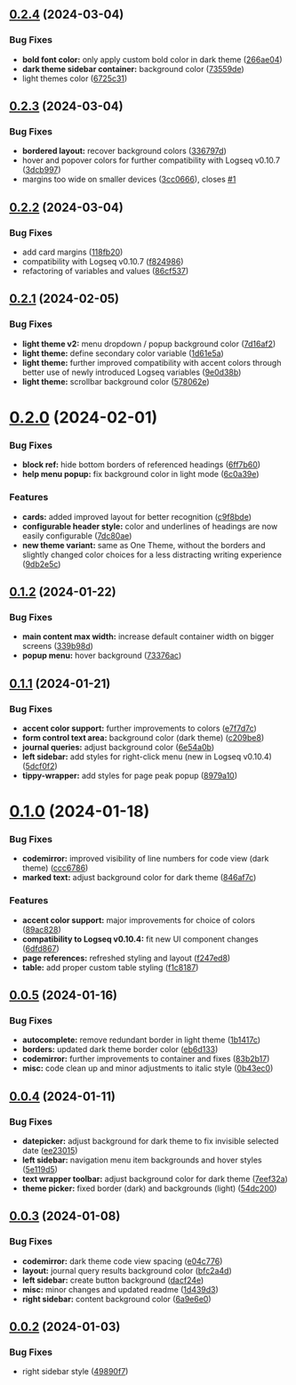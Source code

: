 ## [0.2.4](https://github.com/femto-code/logseq-one-theme/compare/v0.2.3...v0.2.4) (2024-03-04)


### Bug Fixes

* **bold font color:** only apply custom bold color in dark theme ([266ae04](https://github.com/femto-code/logseq-one-theme/commit/266ae0460ee0dee3df9cef30729ff1f06102c4e8))
* **dark theme sidebar container:** background color ([73559de](https://github.com/femto-code/logseq-one-theme/commit/73559debf478e863ef52ba9de497dbd261eaea15))
* light themes color ([6725c31](https://github.com/femto-code/logseq-one-theme/commit/6725c31a1549015ec05a50c81e93746d48248e88))

## [0.2.3](https://github.com/femto-code/logseq-one-theme/compare/v0.2.2...v0.2.3) (2024-03-04)


### Bug Fixes

* **bordered layout:** recover background colors ([336797d](https://github.com/femto-code/logseq-one-theme/commit/336797d6bc9179ca71e5d2b17d13f65cbd4569db))
* hover and popover colors for further compatibility with Logseq v0.10.7 ([3dcb997](https://github.com/femto-code/logseq-one-theme/commit/3dcb99788a335d45a8c4ca159b00d12710fc5a22))
* margins too wide on smaller devices ([3cc0666](https://github.com/femto-code/logseq-one-theme/commit/3cc0666bda2fe22c76b96f3da9a5397735bac198)), closes [#1](https://github.com/femto-code/logseq-one-theme/issues/1)

## [0.2.2](https://github.com/femto-code/logseq-one-theme/compare/v0.2.1...v0.2.2) (2024-03-04)


### Bug Fixes

* add card margins ([118fb20](https://github.com/femto-code/logseq-one-theme/commit/118fb200c45dd34f19ff5e77874276d077b3b22f))
* compatibility with Logseq v0.10.7 ([f824986](https://github.com/femto-code/logseq-one-theme/commit/f824986b2f269c5ce8de27020fd041a4b5340337))
* refactoring of variables and values ([86cf537](https://github.com/femto-code/logseq-one-theme/commit/86cf537dcef4b12ecd6846247559f6193895c096))

## [0.2.1](https://github.com/femto-code/logseq-one-theme/compare/v0.2.0...v0.2.1) (2024-02-05)


### Bug Fixes

* **light theme v2:** menu dropdown / popup background color ([7d16af2](https://github.com/femto-code/logseq-one-theme/commit/7d16af2d04352da6536a9b19ac15078ca4f1730e))
* **light theme:** define secondary color variable ([1d61e5a](https://github.com/femto-code/logseq-one-theme/commit/1d61e5a819cdb30519671c939164cae2b30ffb02))
* **light theme:** further improved compatibility with accent colors through better use of newly introduced Logseq variables ([9e0d38b](https://github.com/femto-code/logseq-one-theme/commit/9e0d38b352c944d34af57d261ca3308be819c4b0))
* **light theme:** scrollbar background color ([578062e](https://github.com/femto-code/logseq-one-theme/commit/578062e2216e39f3f69bd0e65c32a3df8c9cb299))

# [0.2.0](https://github.com/femto-code/logseq-one-theme/compare/v0.1.2...v0.2.0) (2024-02-01)


### Bug Fixes

* **block ref:** hide bottom borders of referenced headings ([6ff7b60](https://github.com/femto-code/logseq-one-theme/commit/6ff7b60a6686155adb29a99b3b72af94aeeb0952))
* **help menu popup:** fix background color in light mode ([6c0a39e](https://github.com/femto-code/logseq-one-theme/commit/6c0a39ef23303f52e70e7b5b21d618918ebec758))


### Features

* **cards:** added improved layout for better recognition ([c9f8bde](https://github.com/femto-code/logseq-one-theme/commit/c9f8bde14f11b9f9b7153166acbdf9c2bd0ea683))
* **configurable header style:** color and underlines of headings are now easily configurable ([7dc80ae](https://github.com/femto-code/logseq-one-theme/commit/7dc80ae26b01158560795ceef5485dfd98ab8fb1))
* **new theme variant:** same as One Theme, without the borders and slightly changed color choices for a less distracting writing experience ([9db2e5c](https://github.com/femto-code/logseq-one-theme/commit/9db2e5cb9f8e1640c8121ede58ec65ed7683404f))

## [0.1.2](https://github.com/femto-code/logseq-one-theme/compare/v0.1.1...v0.1.2) (2024-01-22)


### Bug Fixes

* **main content max width:** increase default container width on bigger screens ([339b98d](https://github.com/femto-code/logseq-one-theme/commit/339b98dd01bcdbc31a76755d8ad68529c58730d9))
* **popup menu:** hover background ([73376ac](https://github.com/femto-code/logseq-one-theme/commit/73376acfcc8115f0d4b09365416171debeff37ae))

## [0.1.1](https://github.com/femto-code/logseq-one-theme/compare/v0.1.0...v0.1.1) (2024-01-21)


### Bug Fixes

* **accent color support:** further improvements to colors ([e7f7d7c](https://github.com/femto-code/logseq-one-theme/commit/e7f7d7c8cbc5c1f0c87240000001329729cd547f))
* **form control text area:** background color (dark theme) ([c209be8](https://github.com/femto-code/logseq-one-theme/commit/c209be86033d1b2fd0f55550c35675875ce5370f))
* **journal queries:** adjust background color ([6e54a0b](https://github.com/femto-code/logseq-one-theme/commit/6e54a0b1528f28267543c29394b6721e1039598b))
* **left sidebar:** add styles for right-click menu (new in Logseq v0.10.4) ([5dcf0f2](https://github.com/femto-code/logseq-one-theme/commit/5dcf0f2fb5300a5e601e48f3bd31f54de5aaecd6))
* **tippy-wrapper:** add styles for page peak popup ([8979a10](https://github.com/femto-code/logseq-one-theme/commit/8979a10537396d95d0bf382482753741cee325de))

# [0.1.0](https://github.com/femto-code/logseq-one-theme/compare/v0.0.5...v0.1.0) (2024-01-18)


### Bug Fixes

* **codemirror:** improved visibility of line numbers for code view (dark theme) ([ccc6786](https://github.com/femto-code/logseq-one-theme/commit/ccc678606c91e9ce589ed32b09797d9a2d6f2751))
* **marked text:** adjust background color for dark theme ([846af7c](https://github.com/femto-code/logseq-one-theme/commit/846af7ce2eb2aa57c845b1e36cdabd0a759e7b2a))


### Features

* **accent color support:** major improvements for choice of colors ([89ac828](https://github.com/femto-code/logseq-one-theme/commit/89ac82839ba997d77639aa953f7937c562b27636))
* **compatibility to Logseq v0.10.4:** fit new UI component changes ([6dfd867](https://github.com/femto-code/logseq-one-theme/commit/6dfd8675661c27cda06951899f0b8e384bd85266))
* **page references:** refreshed styling and layout ([f247ed8](https://github.com/femto-code/logseq-one-theme/commit/f247ed839723cb48af2b0fdf9a891d92b576cc52))
* **table:** add proper custom table styling ([f1c8187](https://github.com/femto-code/logseq-one-theme/commit/f1c81873a5198b2c7c60bf23c61ae05332c4fe3e))

## [0.0.5](https://github.com/femto-code/logseq-one-theme/compare/v0.0.4...v0.0.5) (2024-01-16)


### Bug Fixes

* **autocomplete:** remove redundant border in light theme ([1b1417c](https://github.com/femto-code/logseq-one-theme/commit/1b1417c80e3262655d98349ffffb33b3f6505ffa))
* **borders:** updated dark theme border color ([eb6d133](https://github.com/femto-code/logseq-one-theme/commit/eb6d133f3352f0966fa6dd8a0e84108b1a7dac4b))
* **codemirror:** further improvements to container and fixes ([83b2b17](https://github.com/femto-code/logseq-one-theme/commit/83b2b17169db824f11336282a95fa971b585b903))
* **misc:** code clean up and minor adjustments to italic style ([0b43ec0](https://github.com/femto-code/logseq-one-theme/commit/0b43ec0af6d32f1ebb96d2e23a61a468be383376))

## [0.0.4](https://github.com/femto-code/logseq-one-theme/compare/v0.0.3...v0.0.4) (2024-01-11)


### Bug Fixes

* **datepicker:** adjust background for dark theme to fix invisible selected date ([ee23015](https://github.com/femto-code/logseq-one-theme/commit/ee23015b3320dac103ddd450fa5e21f3adc7314e))
* **left sidebar:** navigation menu item backgrounds and hover styles ([5e119d5](https://github.com/femto-code/logseq-one-theme/commit/5e119d583eae110b78f4ff8b1bdb723219cbd32b))
* **text wrapper toolbar:** adjust background color for dark theme ([7eef32a](https://github.com/femto-code/logseq-one-theme/commit/7eef32a384fe870f8f88c6494010d2f1d182d373))
* **theme picker:** fixed border (dark) and backgrounds (light) ([54dc200](https://github.com/femto-code/logseq-one-theme/commit/54dc2009b823869f14764ff1887e5aa143997eab))

## [0.0.3](https://github.com/femto-code/logseq-one-theme/compare/v0.0.2...v0.0.3) (2024-01-08)


### Bug Fixes

* **codemirror:** dark theme code view spacing ([e04c776](https://github.com/femto-code/logseq-one-theme/commit/e04c776d40d0d3c6484d94c9ee4f8d0b3cb7ee29))
* **layout:** journal query results background color ([bfc2a4d](https://github.com/femto-code/logseq-one-theme/commit/bfc2a4d5fda2a0c0419c19a05739061256901cd7))
* **left sidebar:** create button background ([dacf24e](https://github.com/femto-code/logseq-one-theme/commit/dacf24e79007d77a478a8ca78d7a595ab894417b))
* **misc:** minor changes and updated readme ([1d439d3](https://github.com/femto-code/logseq-one-theme/commit/1d439d3422f42df466446c457d2c3ffdda647f8e))
* **right sidebar:** content background color ([6a9e6e0](https://github.com/femto-code/logseq-one-theme/commit/6a9e6e0da1cbe9c9cfed40f9bc2803958be16d05))

## [0.0.2](https://github.com/femto-code/logseq-one-theme/compare/v0.0.1...v0.0.2) (2024-01-03)


### Bug Fixes

* right sidebar style ([49890f7](https://github.com/femto-code/logseq-one-theme/commit/49890f759f46ae0cddccbeeea5eddf2f0ebd721b))
